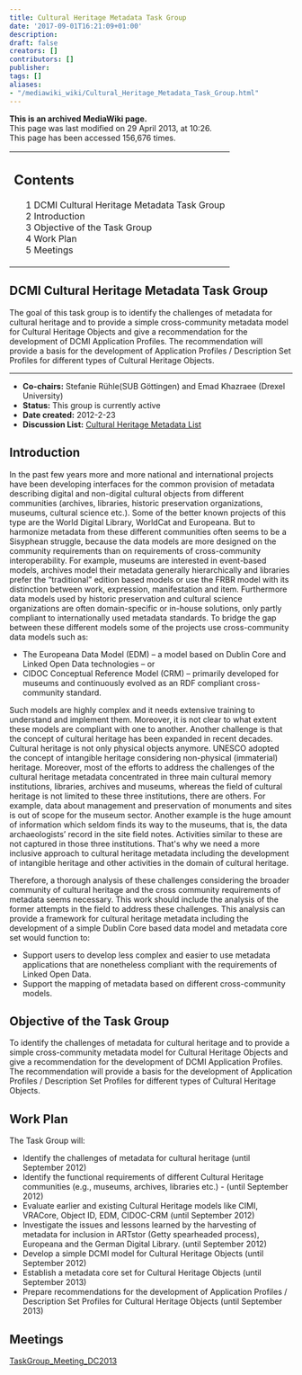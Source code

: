 ```yaml
---
title: Cultural Heritage Metadata Task Group
date: '2017-09-01T16:21:09+01:00'
description: 
draft: false
creators: []
contributors: []
publisher: 
tags: []
aliases:
- "/mediawiki_wiki/Cultural_Heritage_Metadata_Task_Group.html"
---
```


 **This is an archived MediaWiki page.**  
This page was last modified on 29 April 2013, at 10:26.  
This page has been accessed 156,676 times.

<table id="toc" class="toc">
  <tr>
    <td>
      <div id="toctitle">
        <h2>Contents</h2>
      </div>
      <ul>
        <li class="toclevel-1 tocsection-1"><a href="#DCMI_Cultural_Heritage_Metadata_Task_Group"><span class="tocnumber">1</span> <span class="toctext">DCMI Cultural Heritage Metadata Task Group</span></a></li>
        <li class="toclevel-1 tocsection-2"><a href="#Introduction"><span class="tocnumber">2</span> <span class="toctext">Introduction</span></a></li>
        <li class="toclevel-1 tocsection-3"><a href="#Objective_of_the_Task_Group"><span class="tocnumber">3</span> <span class="toctext">Objective of the Task Group</span></a></li>
        <li class="toclevel-1 tocsection-4"><a href="#Work_Plan"><span class="tocnumber">4</span> <span class="toctext">Work Plan</span></a></li>
        <li class="toclevel-1 tocsection-5"><a href="#Meetings"><span class="tocnumber">5</span> <span class="toctext">Meetings</span></a></li>
      </ul>
    </td>
  </tr>
</table>

## DCMI Cultural Heritage Metadata Task Group 

The goal of this task group is to identify the challenges of metadata for cultural heritage and to provide a simple cross-community metadata model for Cultural Heritage Objects and give a recommendation for the development of DCMI Application Profiles. The recommendation will provide a basis for the development of Application Profiles / Description Set Profiles for different types of Cultural Heritage Objects.

* * *

- **Co-chairs:** Stefanie Rühle(SUB Göttingen) and Emad Khazraee (Drexel University)
- **Status:** This group is currently active
- **Date created:** 2012-2-23
- **Discussion List:** [Cultural Heritage Metadata List](http://www.jiscmail.ac.uk/DC-CULTURAL-TG)

## Introduction 

In the past few years more and more national and international projects have been developing interfaces for the common provision of metadata describing digital and non-digital cultural objects from different communities (archives, libraries, historic preservation organizations, museums, cultural science etc.). Some of the better known projects of this type are the World Digital Library, WorldCat and Europeana. But to harmonize metadata from these different communities often seems to be a Sisyphean struggle, because the data models are more designed on the community requirements than on requirements of cross-community interoperability. For example, museums are interested in event-based models, archives model their metadata generally hierarchically and libraries prefer the “traditional” edition based models or use the FRBR model with its distinction between work, expression, manifestation and item. Furthermore data models used by historic preservation and cultural science organizations are often domain-specific or in-house solutions, only partly compliant to internationally used metadata standards. To bridge the gap between these different models some of the projects use cross-community data models such as:

- The Europeana Data Model (EDM) – a model based on Dublin Core and Linked Open Data technologies – or 
- CIDOC Conceptual Reference Model (CRM) – primarily developed for museums and continuously evolved as an RDF compliant cross-community standard. 

Such models are highly complex and it needs extensive training to understand and implement them. Moreover, it is not clear to what extent these models are compliant with one to another. Another challenge is that the concept of cultural heritage has been expanded in recent decades. Cultural heritage is not only physical objects anymore. UNESCO adopted the concept of intangible heritage considering non-physical (immaterial) heritage. Moreover, most of the efforts to address the challenges of the cultural heritage metadata concentrated in three main cultural memory institutions, libraries, archives and museums, whereas the field of cultural heritage is not limited to these three institutions, there are others. For example, data about management and preservation of monuments and sites is out of scope for the museum sector. Another example is the huge amount of information which seldom finds its way to the museums, that is, the data archaeologists’ record in the site field notes. Activities similar to these are not captured in those three institutions. That's why we need a more inclusive approach to cultural heritage metadata including the development of intangible heritage and other activities in the domain of cultural heritage.

Therefore, a thorough analysis of these challenges considering the broader community of cultural heritage and the cross community requirements of metadata seems necessary. This work should include the analysis of the former attempts in the field to address these challenges. This analysis can provide a framework for cultural heritage metadata including the development of a simple Dublin Core based data model and metadata core set would function to:

- Support users to develop less complex and easier to use metadata applications that are nonetheless compliant with the requirements of Linked Open Data.
- Support the mapping of metadata based on different cross-community models.

## Objective of the Task Group 

To identify the challenges of metadata for cultural heritage and to provide a simple cross-community metadata model for Cultural Heritage Objects and give a recommendation for the development of DCMI Application Profiles. The recommendation will provide a basis for the development of Application Profiles / Description Set Profiles for different types of Cultural Heritage Objects.

## Work Plan 

The Task Group will:

- Identify the challenges of metadata for cultural heritage (until September 2012)
- Identify the functional requirements of different Cultural Heritage communities (e.g., museums, archives, libraries etc.) - (until September 2012)
- Evaluate earlier and existing Cultural Heritage models like CIMI, VRACore, Object ID, EDM, CIDOC-CRM (until September 2012)
- Investigate the issues and lessons learned by the harvesting of metadata for inclusion in ARTstor (Getty spearheaded process), Europeana and the German Digital Library. (until September 2012)
- Develop a simple DCMI model for Cultural Heritage Objects (until September 2012)
- Establish a metadata core set for Cultural Heritage Objects (until September 2013)
- Prepare recommendations for the development of Application Profiles / Description Set Profiles for Cultural Heritage Objects (until September 2013)

## Meetings 

[TaskGroup\_Meeting\_DC2013](/mediawiki_wiki/TaskGroup_Meeting_DC2013)

